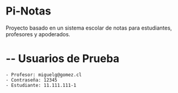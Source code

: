 # Pi-Notas
 Proyecto basado en un sistema escolar de notas para estudiantes, profesores y apoderados.

# -- Usuarios de Prueba
    - Profesor: miguelg@gomez.cl
    - Contraseña: 12345
    - Estudiante: 11.111.111-1

